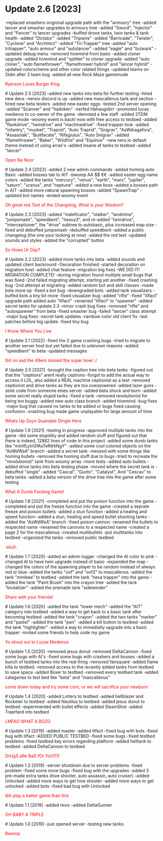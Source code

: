 # Update 2.6 [2023]
-replaced smashers origional upgrade path with the "armoury" tree
-added lancer and smasher upgrades to armoury tree
-added "Sword", "Injector" and "Fencer" to lancer upgrades
-buffed drone tanks, twin tanks & tank health
-added "Dictator"
-added "Tripwire"
-added "Barricade", "Twister", "Cyclone" and "Architect"
-added "Tri-Trapper" tree
-added "auto tritrapper", "auto armour" and "autolancer"
-added "eagle" and "bulwark"
-updated debug menu
-removed hivemind from basic
-added cloner upgrade
-added hivemind and "splitter" to cloner upgrade
-added "auto cloner", "auto flamethrower", "flamethrower hybrid" and "lancer hybrid"
-updated colorscheme and other color related things
-updated teams on 2tdm after 3 team bug
-added all new Rock Maze gamemode
<p style="color:red;">Ryerson Loves Burger King</p>
# Update 2.5 [2023]
-added new tanks into beta for further testing
-hired new devs
-neroio discord is up
-added new mascallenus tank and section
-hired new beta testers
-added new easter eggs
-tested 2nd server opening
-added "Scanner" and "hadoken"
-nerfed Hahaugobrr
-promoted lucas medieros to co-owner of the game
-demoted a few staff
-added 2TDM game mode
-woomy event is back! now with free access to testbed
-added "flankdrive", "twindrive" and "machinedrive"
-fixed trapper look
-added "infantry", "musket", "Traprid", "Auto Traprid", "Snigrav", "AsWdragafora", "Assasolak", "Builifacate", "Rifagiulus", "Auto Snigrav"
-added "flamethrower", "Baker", "Wildfire" and "Equinox"
-new nero.io default theme instead of using arras's
-added insane af tanks to testbed
-added "lancer"
<p style="color:red;">Open Na Noor</p>
# Update 2.4 [2023]
-added 2 new admin commands
-added homing auto Basic
-added bosses tab to AIT
-bwomp AA $$ €€
-added easter egg name colors
-added the tanks "mercury", "venus", "earth", "mars", "jupiter", "saturn", "uranus", and "neptune"
-added a new boss
-added a bosses path in AIT
-added more natural spawning bosses
-added "SpawnTrap"
-updated bot names
-ended woomy event
<p style="color:red;">Oh great red Text of the Changelog, What is your Wisdom?</p>
# Update 2.3 [2023]
-added "maleficator", "stalker", "landmine", "jumpsmash", "speedbent", "heavy3", and re-added "twindrive", "interceptioner", the "drive" subtree to autobasic, plus increased map size
-fixed and debuffed jumpsmash
-debuffed speedbent
-added a public changelog (the one your looking at now)
-added the red text
-updated sounds and styles
-added the "corrupted" button
<p style="color:red;">So Hows Ur Day?</p>
# Update 2.2 [2023]
-added more tanks into beta
-added sounds and updated client backround
-Decoration finished
-started decoration on migration host
-added chat feature
-migration big fixes
-WE DID IT! MIGRATION COMPLETE!
-during migration found multiple small bugs that was fixed
-2nd failed migrating attempt, starting yet another
-fixed crashing bug
-2nd attempt at migrating
-added random bot and skill classes
-made bots more op
-fixed a bot bug
-downgraded bots
-added tank visualizers
-buffed bots a tiny bit more
-fixed visualizer bug
-added "rifle"
-fixed "lilfact" upgrade path
added auto "lilfact"
-renamed "lilfact" to "spawner"
-added secret tanks for update 2.3
-minor crash bug fixes
-removed "rifle" and "autospawner" from beta
-fixed smasher bug
-failed "lancer" class attempt
-major bug fixes
-secret tank updates
-rainbow color old client fix
-last patches before big update
-fixed tiny bug
<p style="color:red;">I Know Where You Live</p>
# Update 2.1 [2022]
-fixed the 2 game crashing bugs
-tried to migrate to another server host but yet failed due to unknown reasons
-added "speedbent" to beta
-updated messages
<p style="color:red;">tbh im sad the 49ers missed the super bowl :/</p>
# Update 2.0 [2021]
-brought the ception tree into beta tanks
-figured out that the "ceptions" arent really ceptions
-forgot to add the actual way to access it LOL, also added a REAL machine ceptionist as a test
-removed ceptionist and drive tanks as they are too overpowered
-added lazer guns
-stole code from someone elses server
-added beta shock and burn
-added some secret really stupid tanks
-fixed a tank
-removed revolutionist for being too buggy
-added new auto class branch
-added hivemind
-bug fixes
-major bug that caused no tanks to be added or bugs fixed causing confusion
-crashing bug made game unplayable for large amount of time
<p style="color:red;">Whats Up Guys Quandale Dingle Here</p>
# Update 1.9 [2021]
-testing in progress
-approved multiple tanks into the game
-did some stupidity and added random stuff and figured out that there is indeed, 12882 lines of code in this project
-added some dumb tanks like "mInIfLyInGfAsTeRtHiNgY"
-added some cool colored objects on the "AsWdWsA" branch
-added a secret tank
-messed with some things like homing bullets
-removed the homing stuff due to bugs
-tried to recreate the "revolutionist" tank from woomy arras
-more tests
-added auto bullets
-added drive tanks into beta testing phase
-moved where the secret tank is
-debuffed "single"
-added "Cascal", "Gunto", "Catalyst", And "Cescav" to beta tanks
-added a beta version of the drive tree into the game after some testing
<p style="color:red;">What A Dumb Fucking Game!</p>
# Update 1.8 [2021]
-completed and put the poison function into the game
-completed and put the freeze function into the game
-created a seprate freeze and poison bullets
-added a stun function
-added a healing and speed function
-added a stun, healing and speed bullet shooting tanks
-added the "AsWdWsA" branch
-fixed poison cannon
-renamed the bullets to respected name
-renamed the cannons to a respected name
-created a page 2 for the mascallenus
-created multibullets
-put multitanks into testbed
-organized the tanks
-removed public testbed
<p style="color:red;">:skull:</p>
# Update 1.7 [2020]
-added an admin logger
-changed the AI color to pink
-changed AI to have twin upgrade instead of basic
-expanded the map
-changed the colors of the spawning player to be random instead of always red or blue
-added the tanks "oof" and "oof2" to mascallenus
-added the tank "minibee" to testbed
-added the tank "hexa trapper" into the game
-added the tank "Paint Brush" into the crayon tree
-added the tank "brutalizer"
-added the premade tank "sidewinder"
<p style="color:red;">Share with your friends!</p>
# Update 1.6 [2020]
-added the tank "tower mech"
-added the "AIT" category into testbed
-added a way to get back to a basic tank after becoming testbed
-added the tank "crayon"
-added the two tanks "marker" and "pastel"
-added the tank "pen"
-added a kill button to testbed
-added the tank "highlighter"
-added a way to immediatly upgrade into a basic trapper
-invited some friends to help code my game
<p style="color:red;">Yo shout out to Lucas Medeiros</p>
# Update 1.5 [2020]
-removed jesus donut
-removed DeltaCannon
-fixed some bugs with AI's
-fixed some bugs with crashers and bosses
-added a bunch of testbed tanks into the real thing
-removed fairsquare
-added flame killa to testbed
-removed access to the recently added tanks from testbed to save space
-added Boxer to testbed
-removed every testbed tank
-added categories to test bed like "beta" and "mascallenus"
<p style="color:red;">come down today and try some corn, or we will sacrifice your newborn</p>
# Update 1.4 [2020]
-added Lottery to testbed
-added hellblazer and Rocketer to testbed
-added Nautilus to testbed
-added jesus donut to testbed
-experimented with bullet effects
-added SleamShot
-added TrapHard into testbed
<p style="color:red;">LMFAO WHAT A BOZO</p>
# Update 1.3 [2019]
-added master
-added lilfact
-fixed bug with bots
-fixed bug with lilfact
-ADDED PUBLIC TESTBED
-fixed some bugs
-fixed testbed problems
-fixed testbed key errors regarding platform
-added helltank to testbed
-added DeltaCannon to testbed
<p style="color:red;">DrUgS aRe BaD fOr YoU1!1!</p>
# Update 1.2 [2019]
-server shutdown due to server problems
-fixed problem
-fixed some more bugs
-fixed bug with the upgrades
-added 3 pre-made extra tanks (hive shooter, auto assassin, auto cruiser)
-added Unlocked
-added more ways to get hive shooter
-added more ways to get unlocked
-added bots
-fixed bad bug with Unlocked
<p style="color:red;">tbh play a better game than this</p>
# Update 1.1 [2019]
-added revix
-added DeltaGunner
<p style="color:red;">OH BABY A TRIPLE</p>
# Update 1.0 [2019]
-just opened server
-testing new tanks
<p style="color:red;">Bwomp</p>